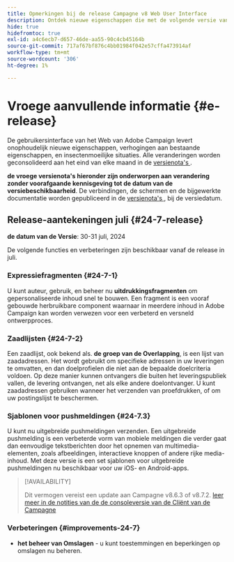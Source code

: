 ```yaml
---
title: Opmerkingen bij de release Campagne v8 Web User Interface
description: Ontdek nieuwe eigenschappen die met de volgende versie van het Gebruikersinterface van het Web van de Campagne komen
hide: true
hidefromtoc: true
exl-id: a4c6ecb7-d657-46de-aa55-90c4cb45164b
source-git-commit: 717af67bf876c4bb01984f042e57cffa473914af
workflow-type: tm+mt
source-wordcount: '306'
ht-degree: 1%

---
```


# Vroege aanvullende informatie {#e-release}

De gebruikersinterface van het Web van Adobe Campaign levert onophoudelijk nieuwe eigenschappen, verhogingen aan bestaande eigenschappen, en insectenmoeilijke situaties. Alle veranderingen worden geconsolideerd aan het eind van elke maand in de [ versienota&#39;s ](release-notes.md).

**de vroege versienota&#39;s hieronder zijn onderworpen aan verandering zonder voorafgaande kennisgeving tot de datum van de versiebeschikbaarheid**. De verbindingen, de schermen en de bijgewerkte documentatie worden gepubliceerd in de [ versienota&#39;s ](release-notes.md), bij de versiedatum.

## Release-aantekeningen juli {#24-7-release}

**de datum van de Versie**: 30-31 juli, 2024

De volgende functies en verbeteringen zijn beschikbaar vanaf de release in juli.

### Expressiefragmenten {#24-7-1}

U kunt auteur, gebruik, en beheer nu **uitdrukkingsfragmenten** om gepersonaliseerde inhoud snel te bouwen. Een fragment is een vooraf gebouwde herbruikbare component waarnaar in meerdere inhoud in Adobe Campaign kan worden verwezen voor een verbeterd en versneld ontwerpproces.

### Zaadlijsten {#24-7-2}

Een zaadlijst, ook bekend als. **de groep van de Overlapping**, is een lijst van zaadadressen. Het wordt gebruikt om specifieke adressen in uw leveringen te omvatten, en dan doelprofielen die niet aan de bepaalde doelcriteria voldoen. Op deze manier kunnen ontvangers die buiten het leveringspubliek vallen, de levering ontvangen, net als elke andere doelontvanger. U kunt zaadadressen gebruiken wanneer het verzenden van proefdrukken, of om uw postingslijst te beschermen.

### Sjablonen voor pushmeldingen {#24-7.3}

U kunt nu uitgebreide pushmeldingen verzenden. Een uitgebreide pushmelding is een verbeterde vorm van mobiele meldingen die verder gaat dan eenvoudige tekstberichten door het opnemen van multimedia-elementen, zoals afbeeldingen, interactieve knoppen of andere rijke media-inhoud. Met deze versie is een set sjablonen voor uitgebreide pushmeldingen nu beschikbaar voor uw iOS- en Android-apps.

>[!AVAILABILITY]
>
>Dit vermogen vereist een update aan Campagne v8.6.3 of v8.7.2. [ leer meer in de notities van de de consoleversie van de Cliënt van de Campagne ](https://experienceleague.adobe.com/en/docs/campaign/campaign-v8/releases/release-notes)


### Verbeteringen {#improvements-24-7}

* **het beheer van Omslagen** - u kunt toestemmingen en beperkingen op omslagen nu beheren.
